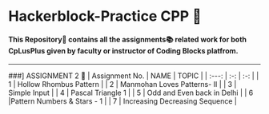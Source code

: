 # Hackerblock-Practice CPP :bookmark_tabs:

#### This Repository📁 contains all the assignments:books: related work for both CpLusPlus given by faculty or instructor of Coding Blocks platfrom.

<hr/>




###] ASSIGNMENT 2 :dart:
| Assignment No. | NAME | TOPIC |
| :---:   | :-: | :-: |
| 1 | Hollow Rhombus Pattern         |
| 2 |  Manmohan Loves Patterns- II   |
| 3 |  Simple Input                  |
| 4 | Pascal Triangle 1              |
| 5 | Odd and Even back in Delhi     | 
| 6 |Pattern Numbers & Stars - 1     | 
| 7 | Increasing Decreasing Sequence | 
</hr>

